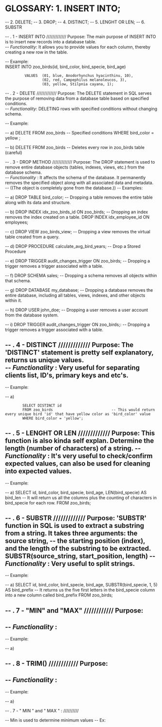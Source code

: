 #   GLOSSARY:  1. INSERT INTO;
--               2. DELETE;
--                3. DROP; 
--                 4. DISTINCT; 
--                  5. LENGHT OR LEN;
--                   6. SUBSTR




--  . 1 -  INSERT INTO    /////////////      Purpose: The main purpose of INSERT INTO is to insert new records into a database table.                                                                          
--                                           *Functionality*: It allows you to provide values for each column, thereby creating a new row in the table. 

--  Example:  
            INSERT INTO zoo_birds(id, bird_color, bird_specie, bird_age)
              
             VALUES  (01, blue, Anodorhynchus hyacinthinu, 10),
                     (02, red, Campephilus melanoleucos, 3),
                     (03, yellow, Stilpnia cayana, 1);  




--  . 2 -  DELETE        /////////////        Purpose: The DELETE statement in SQL serves the purpose of removing data from a database table based on specified conditions.                         
--                                            *Functionality*: DELETING rows with specified conditions without changing schema.

--  Example:  
           
--       a) 
             DELETE FROM zoo_birds              --  Specified conditions 
             WHERE bird_color = yellow ;
              


--       b) 
             DELETE FROM zoo_birds              --  Deletes every row in zoo_birds table (careful)


                         

               
               
               
            
               
--  . 3 -  DROP METHOD    /////////////        Purpose: The DROP statement is used to remove entire database objects (tables, indexes, views, etc.) from the database schema.                            
--                                             *Functionality* : It affects the schema of the database. It permanently removes the specified object along with all associated data and metadata.         
--                                             ((The object is completely gone from the database.))
--  Examples:  
           
--       a) 
             DROP TABLE bird_color;             --  Dropping a table removes the entire table along with its data and structure.                                
             
              


--       b) 
             DROP INDEX idx_zoo_birds_id ON zoo_birds;                     -- Dropping an index removes the index created on a table. DROP INDEX idx_employee_id ON employees;



--       c) 
             DROP VIEW zoo_birds_view;                                     --  Dropping a view removes the virtual table created from a query.




--       d) 
             DROP PROCEDURE calculate_avg_bird_years;                      --  Drop a Stored Procedure

         

--       e) 
             DROP TRIGGER audit_changes_trigger ON zoo_birds;              -- Dropping a trigger removes a trigger associated with a table.



--       f) 
             DROP SCHEMA sales;                                            -- Dropping a schema removes all objects within that schema.
               

--       g) 
             DROP DATABASE my_database;                                    -- Dropping a database removes the entire database, including all tables, views, indexes, and other objects within it.


--       h) 
             DROP USER john_doe;                                           -- Dropping a user removes a user account from the database system.

               

--       i) 
             DROP TRIGGER audit_changes_trigger ON zoo_birds;:             -- Dropping a trigger removes a trigger associated with a table.

         





--  . 4 - DISTINCT        /////////////     Purpose: The 'DISTINCT' statement is pretty self explanatory, returns us unique values.                           
--                                             *Functionality* : Very useful for separating clients list, ID's, primary keys and etc's.       
--                                             
--  Example:  
           
--       a) 
           
            SELECT DISTINCT id
            FROM zoo_birds                           -- This would return every unique bird 'id' that have yellow color as 'bird_color' value
            WHERE bird_color = 'yellow';
              



--  . 5 - LENGHT OR LEN   /////////////     Purpose: This function is also kinda self explan. Determine the length (number of characters) of a string.
--                                             *Functionality* : It's very useful to check/confirm expected values, can also be used for cleaning into expected values.          
--                                             
--  Example:  
           
--       a) 
            SELECT id, bird_color, bird_specie, bird_age, LEN(bird_specie) AS bird_len        -- It will return us all the columns plus the counting of characters in bird_specie for each row.
            FROM zoo_birds;




--  . 6 - SUBSTR        /////////////         Purpose: 'SUBSTR' function in SQL is used to extract a substring from a string. It takes three arguments: the source string, 
--                                            the starting position (index), and the length of the substring to be extracted. SUBSTR(source_string, start_position, length)
--                                            *Functionality* : Very useful to split strings.        
--                                             
--  Example:  
           
--       a) 
            SELECT id, bird_color, bird_specie, bird_age, SUBSTR(bird_specie, 1, 5) AS bird_prefix    -- It returns us the five first letters in the bird_specie column into a new column called bird_prefix 
            FROM zoo_birds; 



--  . 7 - "MIN" and "MAX" ////////////        Purpose:  
--                                            
--                                            *Functionality* :       
--                                             
--  Example:  
           
--       a) 
             
              

              

--  . 8 - TRIM()          ////////////        Purpose:  
--                                            
--                                            *Functionality* :       
--                                             
--  Example:  
           
--       a) 
             
              

              























-- . 7 - " MIN " and " MAX " :     //////////

-- Min is used to determine minimum values 
-- Ex: 
